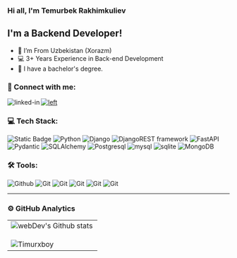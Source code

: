 ### Hi all, I'm Temurbek Rakhimkuliev

## I'm a Backend Developer!

- 📍 I’m From Uzbekistan (Xorazm)
- 💻 3+ Years Experience in Back-end Development
- 📙 I have a bachelor's degree.

### 🤝 Connect with me:
[<img align="left" alt="linked-in" src="https://img.shields.io/badge/LinkedIn-0077B5?style=for-the-badge&logo=linkedin&logoColor=white">](https://www.linkedin.com/in/temurbek-rakhimkuliev-344b9b20a/) 
[<img alt="left" alt="linked-in" src="https://img.shields.io/badge/Telegram-2CA5E0?style=for-the-badge&logo=telegram&logoColor=white" />](https://t.me/Timurxboy) 





### 💻 Tech Stack:
![Static Badge](https://img.shields.io/badge/Golang%20-%20?style=for-the-badge&logo=Go&logoColor=%23FFF&labelColor=4479A1&color=4479A1)
![Python](https://img.shields.io/badge/-Python-356D9C?style=for-the-badge&logo=python&logoColor=fff)
![Django](https://img.shields.io/badge/-Django-003A2B?style=for-the-badge&logo=django&logoColor=fff)
![DjangoREST framework](https://img.shields.io/badge/-DRF-blueviolet?style=for-the-badge&logo=DRF&logoColor=fff)
![FastAPI](https://img.shields.io/badge/-FastAPI-009889?style=for-the-badge&logo=Fastapi&logoColor=fff)
![Pydantic](https://img.shields.io/badge/PYDANTIC%20-%20?style=for-the-badge&logo=pydantic&logoColor=%23FFFFF&color=%23FF2D55)
![SQLAlchemy](https://img.shields.io/badge/SQLAlchemy%20-%20?style=for-the-badge&logo=SQLAlchemy&logoColor=%23d71f27&labelColor=%23cccccc&color=%23cccccc)
![Postgresql](https://img.shields.io/badge/Postgresql%20-%20?style=for-the-badge&logo=Postgresql&logoColor=%23FFF&labelColor=4479A1&color=4479A1)
![mysql](https://img.shields.io/badge/-Mysql-4479A1?style=for-the-badge&logo=mysql&logoColor=fff)
![sqlite](https://img.shields.io/badge/-sqlite-4479A1?style=for-the-badge&logo=sqlite&logoColor=fff)
![MongoDB](https://img.shields.io/badge/-MongoDB-00ED64?style=for-the-badge&logo=MongoDB&logoColor=fff)


### 🛠 Tools:

![Github](https://img.shields.io/badge/-Github-14191E?style=for-the-badge&logo=github&logoColor=fff)
![Git](https://img.shields.io/badge/-Git-F05033?style=for-the-badge&logo=git&logoColor=fff)
![Git](https://img.shields.io/badge/-Docker-2496ED?style=for-the-badge&logo=docker&logoColor=fff)
![Git](https://img.shields.io/badge/-Vscode-36A2EE?style=for-the-badge&logo=VisualStudioCode&logoColor=fff)
![Git](https://img.shields.io/badge/-POstman-FF6C38?style=for-the-badge&logo=Postman&logoColor=fff)
![Git](https://img.shields.io/badge/-Linux-F05033?style=for-the-badge&logo=Linux&logoColor=fff)

---

### ⚙️ GitHub Analytics

<table>
  <tr>
    <td>
      <img align="left" src="https://github-readme-streak-stats.herokuapp.com/?user=Timurxboy&theme=algolia" alt="webDev's Github stats" />
    </td>
  </tr>
  <tr>
    <td>
      <p><img align="left" src="https://github-readme-stats.vercel.app/api/top-langs?username=Timurxboy&show_icons=true&locale=en&layout=compact" alt="Timurxboy" /></p><br>      
    </td>
  </tr>
</table>


